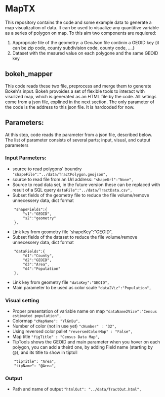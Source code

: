 # MapTX
This repository contains the code and some example data to generate a map visualization of data. It can be used to visualize any quantitive variable as a series of polygon on map. To this aim two components are requiered:

1. Appropriate file of the geometry: a GeoJson file continin a GEOID key (it can be zip code, county subdivision code, county code, ....)
2. Dataset with the mesured value on each polygone and the same GEOID key  

## bokeh_mapper
This code reads these two file, preprocess and merge them to generate Bokeh's input. 
Bokeh provoides a set of flexible tools to interact with visulized map, which is generated as an HTML file by the code. 
All setings come from a json file, explined in the next section. The only parameter of the code is the address to this json file.
It is hardcoded for now.

## Parameters:
At this step, code reads the parameter from a json file, described below. 
The list of parameter consists of several parts; input, visual, and output parameters

### Input Parmeters:
* source to read polygons' boundry
	`"shapeFile":"../data/TractPolygon.geojson",`
* source to read file from an Url address:
	`"shapeUrl":"None",`
* Source to read data set, in the future version these can be replaced with result of a SQL query
	`dataFile":"../data/TractData.csv",`
* Subset fields of the geometry file to reduce the file volume/remove unnecessery data, dict format
```
	"shapeFields":{
		"s1":"GEOID",
		"s2":"geometry"
	},
```
* Link key from geometry file
	`shapeKey":"GEOID",
* Subset fields of the dataset to reduce the file volume/remove unnecessery data, dict format
```
	"dataFields":{
		"d1":"County",
		"d2":"GEOID",
		"d3":"Area",
		"d4":"Population"
	},
```
* Link key from geometry file
	`"dataKey":"GEOID",`
* Main parameter to be used as color scale
	`"data2Viz":"Population",`

### Visual setting
* Proper presentation of variable name on map
	`"dataName2Vize":"Census estimated population",`
* Colormap
	`"cMapName": "YlGnBu",`
* Number of color (not in use yet)
	`"cNumber" : "32",`
* Using reversed color pallet
	`"reversedColorMap" : "False",`
* Map title
	`"figTitle" : "Census Data Map",`
* TipTools shows the GEOID and main parameter when you hover on each polygon, you can add a theird one, by adding Field name (starting by @), and its title to show in tiptoll
```
	"tipTitle": "Area",
	"tipName": "@Area",
```
### Output 
* Path and name of output
	`"htmlOut": "../data/TractOut.html",`
